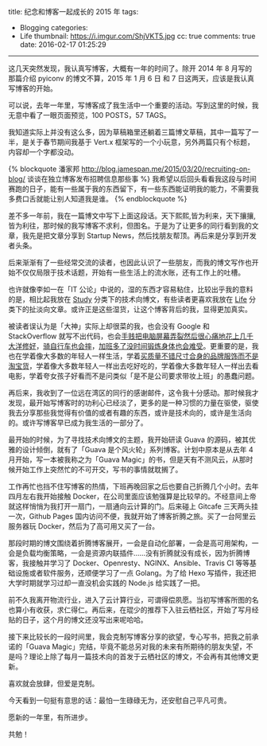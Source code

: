 title: 纪念和博客一起成长的 2015 年
tags:
  - Blogging
categories:
  - Life
thumbnail: https://i.imgur.com/ShjVKT5.jpg
cc: true
comments: true
date: 2016-02-17 01:25:29
---

这几天突然发现，我认真写博客，大概有一年的时间了。除开 2014 年 8 月写的那篇介绍 pyiconv 的博文不算，2015 年 1 月 6 日 和 7 日这两天，应该是我认真写博客的开始。

可以说，去年一年里，写博客成了我生活中一个重要的活动。写到这里的时候，我无意中看了一眼页面预览，100 POSTS，57 TAGS。

<!-- more --><!-- indicate-the-source -->

我知道实际上并没有这么多，因为草稿箱里还躺着三篇博文草稿，其中一篇写了一半，是关于春节期间我基于 Vert.x 框架写的一个小玩意，另外两篇只有个标题，内容却一个字都没动。

{% blockquote 潘家邦 http://blog.jamespan.me/2015/03/20/recruiting-on-blog/ 谈谈在独立博客发布招聘信息那些事 %}
我希望以后回头看看我这段与时间赛跑的日子，能有一些属于我的东西留下，有一些东西能证明我的能力，不需要我多费口舌就能让别人知道我是谁。
{% endblockquote %}

差不多一年前，我在一篇博文中写下上面这段话。天下熙熙,皆为利来，天下攘攘,皆为利往，那时候的我写博客不求利，但图名。于是为了让更多的同行看到我的文章，我先是把文章分享到 Startup News，然后找朋友帮顶。再后来是分享到开发者头条。

后来渐渐有了一些经常交流的读者，也因此认识了一些朋友，而我的博文写作也开始不仅仅局限于技术话题，开始有一些生活上的流水账，还有工作上的吐槽。

也许就像李如一在「IT 公论」中说的，湿的东西才容易粘住，比较出乎我的意料的是，相比起我放在 [Study][1] 分类下的技术向博文，有些读者更喜欢我放在 [Life][2] 分类下的扯淡向文章。或许正是这些湿货，让这个博客背后的我，显得更加真实。

被读者误认为是「大神」实际上却很菜的我，也会没有 Google 和 StackOverflow 就写不出代码，也会[手贱把电脑屏幕弄裂然后很心痛地花上几千大洋修好][3]，[骑自行车也会摔][4]，[加班多了没时间锻炼身体也会难受][5]。更重要的是，我也在学着像大多数的年轻人一样生活，学着[买质量不错尺寸合身的品牌服饰而不是淘宝货][6]，学着像大多数年轻人一样出去吃好吃的，学着像大多数年轻人一样出去看电影，学着夸女孩子好看而不是问类似「是不是公司要求带妆上班」的愚蠢问题。

再后来，我收到了一位远在湾区的同行的感谢邮件，这令我十分感动。那时候我才发现，最开始写博客时的功利心已经淡了，更多的是一种习惯的力量在驱使，驱使我去分享那些我觉得有价值的或者有趣的东西，或许是技术向的，或许是生活向的。或许写博客早已成为我生活的一部分了。

最开始的时候，为了寻找技术向博文的主题，我开始研读 Guava 的源码，被其优雅的设计倾倒，就有了「Guava 是个风火轮」系列博客。计划中原本是从去年 4 月开始，写一本被我称之为「Guava Magic」的书，但是天有不测风云，从那时候开始工作上突然忙的不可开交，写书的事情就耽搁了。

工作再忙也挡不住写博客的热情，下班再晚回家之后也要自己折腾几个小时。去年四月左右我开始接触 Docker，在公司里面应该勉强算是比较早的。不经意间上帝就这样悄悄为我打开一扇门，一扇通向云计算的门。后来碰上 Gitcafe 三天两头挂一次，Github Pages 国内访问不便，我就开始了博客折腾之旅。买了一台阿里云服务器玩 Docker，然后为了高可用又买了一台。

那段时期的博文围绕着折腾博客展开，一会是自动化部署，一会是高可用架构，一会是负载均衡策略，一会是资源内联插件……没有折腾就没有成长，因为折腾博客，我接触并学习了 Docker、Openresty、NGINX、Ansible、Travis CI 等等基础设施或者软件服务，还顺便学习了一点 Golang。为了给 Hexo 写插件，我还把大学时期就学习过却一直没机会实践的 Node.js 给实践了一把。

前不久我离开物流行业，进入了云计算行业，可谓得偿夙愿。当初写博客所图的名也算小有收获，求仁得仁。再后来，在琨少的推荐下入驻云栖社区，开始了写月经贴的日子，这个月的博文还没写出来呢哈哈。

接下来比较长的一段时间里，我会克制写博客分享的欲望，专心写书，把我之前承诺的「Guava Magic」完结，毕竟不能总另对我的未来有所期待的朋友失望，不是吗？理论上除了每月一篇技术向的首发于云栖社区的博文，不会再有其他博文更新。

喜欢就会放肆，但爱是克制。

今天看到一句挺有意思的话：最怕一生碌碌无为，还安慰自己平凡可贵。

愿新的一年里，有所进步。

共勉！


[1]: /categories/Study/
[2]: /categories/Life/
[3]: /2015/04/03/a-repair-of-the-retina/
[4]: /2015/12/20/oh-my-giant-atx-777/
[5]: /2015/11/03/oh-my-programmer-back/
[6]: /2015/06/14/minimalist-lifestyle/



